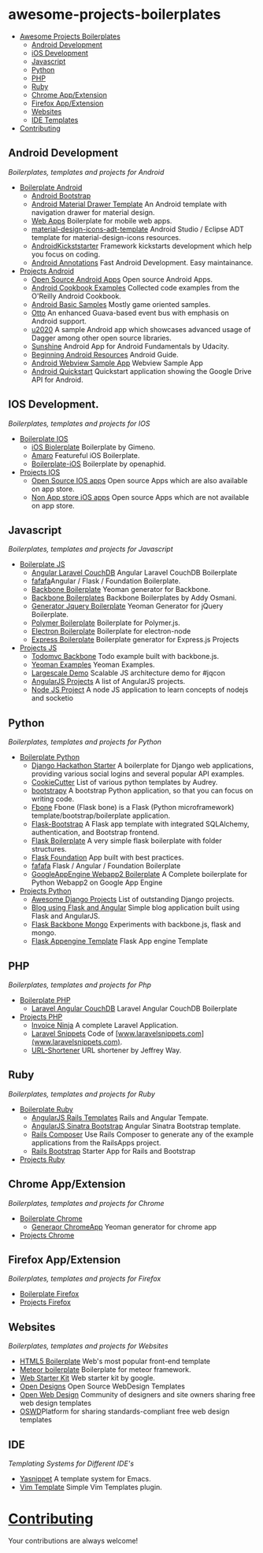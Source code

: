 # awesome-projects-boilerplates

- [Awesome Projects Boilerplates](#awesome-projects-boilerplates)
    - [Android Development](#android-development)
    - [iOS Development](#ios-development)
    - [Javascript](#javascript)
    - [Python](#python)
    - [PHP](#php)
    - [Ruby](#ruby)
    - [Chrome App/Extension](#chrome-app/Extension)
    - [Firefox App/Extension](#firefox-app/Extension)
    - [Websites](#websites) 
    - [IDE Templates](#ide-templates)
- [Contributing](#contributing)



## Android Development 

*Boilerplates, templates and projects for Android*
- [Boilerplate Android](#boilerplate-android)
    - [Android Bootstrap](https://github.com/AndroidBootstrap/android-bootstrap)
    - [Android Material Drawer Template](https://github.com/kanytu/android-material-drawer-template) An Android template with navigation drawer for material design.
    - [Web Apps](https://github.com/h5bp/mobile-boilerplate) Boilerplate for mobile web apps.
    - [material-design-icons-adt-template](https://github.com/intrications/material-design-icons-adt-template) Android Studio / Eclipse ADT template for material-design-icons resources.
    - [AndroidKickststarter](https://github.com/e-biz/androidkickstartr) Framework kickstarts development which help you focus on coding.
    - [Android Annotations](https://github.com/excilys/androidannotations) Fast Android Development. Easy maintainance.
- [Projects Android](#projects-android)
    - [Open Source Android Apps](https://github.com/pcqpcq/open-source-android-apps) Open source Android Apps. 
    - [Android Cookbook Examples](https://github.com/IanDarwin/Android-Cookbook-Examples) Collected code examples from the O'Reilly Android Cookbook.
    - [Android Basic Samples](https://github.com/playgameservices/android-basic-samples) Mostly game oriented samples. 
    - [Otto](https://github.com/square/otto) An enhanced Guava-based event bus with emphasis on Android support. 
    - [u2020](https://github.com/JakeWharton/u2020) A sample Android app which showcases advanced usage of Dagger among other open source libraries.
    - [Sunshine](https://github.com/udacity/Sunshine) Android App for Android Fundamentals by Udacity.
    - [Beginning Android Resources](https://github.com/codepath/android_guides/wiki/Beginning-Android-Resources)
Android Guide.
    - [Android Webview Sample App](https://github.com/tscolari/android-webview-sample-app) Webview Sample App
    - [Android Quickstart](https://github.com/googledrive/android-quickstart) Quickstart application showing the Google Drive API for Android.

## IOS Development.

*Boilerplates, templates and projects for IOS*
- [Boilerplate IOS](#boilerplate-ios)
    - [iOS Biolerplate](https://github.com/gimenete/iOS-boilerplate) Boilerplate by Gimeno.
    - [Amaro](https://github.com/crushlovely/Amaro) Featureful iOS Boilerplate.
    - [Boilerplate-iOS](https://github.com/openaphid/Boilerplate-iOS) Boilerplate by openaphid.
- [Projects IOS](#projects-ios)
    - [Open Source IOS apps](https://github.com/dkhamsing/open-source-ios-apps)  Open source Apps which are also available on app store.
    - [Non App store iOS apps](https://github.com/dkhamsing/open-source-ios-apps/blob/master/non-app-store-ios-apps.md) Open source Apps which are not available on app store.

## Javascript 

*Boilerplates, templates and projects for Javascript*
- [Boilerplate JS](#boilerplate-js)
    - [Angular Laravel CouchDB](https://github.com/melvin0008/laravel-angular) Angular Laravel CouchDB Boilerplate
    - [fafafa](https://github.com/fordaaronj/fafafa)Angular / Flask / Foundation Boilerplate.
    - [Backbone Boilerplate](https://github.com/backbone-boilerplate/generator-bbb) Yeoman generator for Backbone.
    - [Backbone Boilerplates](https://github.com/addyosmani/backbone-boilerplates) Backbone Boilerplates by Addy Osmani.
    - [Generator Jquery Boilerplate](https://github.com/jquery-boilerplate/generator-jquery-boilerplate) Yeoman Generator for jQuery Boilerplate.
    - [Polymer Boilerplate](https://github.com/addyosmani/polymer-boilerplate) Boilerplate for Polymer.js.
    - [Electron Boilerplate](https://github.com/sindresorhus/electron-boilerplate) Boilerplate for electron-node
    - [Express Boilerplate](https://github.com/expressjs/generator) Boilerplate generator for Express.js Projects
- [Projects JS](#projects-js)
    - [Todomvc Backbone](https://github.com/tastejs/todomvc-backbone-es6) Todo example built with backbone.js.
    - [Yeoman Examples](https://github.com/addyosmani/yeoman-examples) Yeoman Examples.
    - [Largescale Demo](https://github.com/addyosmani/largescale-demo) Scalable JS architecture demo for #jqcon
    - [AngularJS Projects](https://github.com/angular/angular.js/wiki/Projects-using-AngularJS) A list of AngularJS projects. 
    - [Node JS Project](https://github.com/melvin0008/Pictionary) A node JS application to learn concepts of nodejs and socketio


## Python 

*Boilerplates, templates and projects for Python*
- [Boilerplate Python](#boilerplate-python)
    - [Django Hackathon Starter](https://github.com/DrkSephy/django-hackathon-starter) A boilerplate for Django web applications, providing various social logins and several popular API examples.
    - [CookieCutter](https://github.com/audreyr/cookiecutter#python) List of various python templates by Audrey. 
    - [bootstrapy](https://github.com/kirang89/bootstrapy) A bootstrap Python application, so that you can focus on writing code.
    - [Fbone](https://github.com/imwilsonxu/fbone) Fbone (Flask bone) is a Flask (Python microframework) template/bootstrap/boilerplate application.
    - [Flask-Bootstrap](https://github.com/esbullington/flask-bootstrap) A Flask app template with integrated SQLAlchemy, authentication, and Bootstrap frontend.
    - [Flask Boilerplate](https://github.com/melvin0008/FlaskBoilerplate) A very simple flask boilerplate with folder structures.
    - [Flask Foundation](https://github.com/JackStouffer/Flask-Foundation) App built with best practices.
    - [fafafa](https://github.com/fordaaronj/fafafa) Flask / Angular / Foundation Boilerplate
    - [GoogleAppEngine Webapp2 Boilerplate](https://github.com/coto/gae-boilerplate) A Complete boilerplate for Python Webapp2 on Google App Engine
- [Projects Python](#projects-python)
    - [Awesome Django Projects](https://github.com/rosarior/awesome-django#projects) List of outstanding Django projects.
    - [Blog using Flask and Angular](https://github.com/basco-johnkevin/building-a-blog-using-flask-and-angularjs) Simple blog application built using Flask and AngularJS.
    - [Flask Backbone Mongo](https://github.com/jamescasbon/flask-backbone-mongo) Experiments with backbone.js, flask and mongo.
    - [Flask Appengine Template](https://github.com/kamalgill/flask-appengine-template) Flask App engine Template
    

## PHP 

*Boilerplates, templates and projects for Php*
- [Boilerplate PHP](#boilerplate-php)
    - [Laravel Angular CouchDB](https://github.com/melvin0008/laravel-angular) Laravel Angular CouchDB Boilerplate
- [Projects PHP](#projects-php)
    - [Invoice Ninja](https://github.com/hillelcoren/invoice-ninja) A complete Laravel Application. 
    - [Laravel Snippets](https://github.com/basco-johnkevin/laravelsnippets) Code of [www.laravelsnippets.com](www.laravelsnippets.com).
    - [URL-Shortener](https://github.com/laracasts/URL-Shortener) URL shortener by Jeffrey Way.

## Ruby 

*Boilerplates, templates and projects for Ruby*
- [Boilerplate Ruby](#boilerplate-ruby)
    - [AngularJS Rails Templates](https://github.com/pitr/angular-rails-templates) Rails and Angular Tempate.  
    - [AngularJS Sinatra Bootstrap](https://github.com/dannolan/angularjs-sinatra-bootstrap-template) Angular Sinatra Bootstrap template.
    - [Rails Composer](http://railsapps.github.io/rails-composer/) Use Rails Composer to generate any of the example applications from the RailsApps project.
    - [Rails Bootstrap](https://github.com/RailsApps/rails-bootstrap) Starter App for Rails and Bootstrap 
- [Projects Ruby](#projects-ruby)


##  Chrome App/Extension

*Boilerplates, templates and projects for Chrome*
- [Boilerplate Chrome](#boilerplate-chrome)
    - [Generaor ChromeApp](https://github.com/yeoman/generator-chromeapp) Yeoman generator for chrome app   
- [Projects Chrome](#projects-chrome)

##  Firefox App/Extension

*Boilerplates, templates and projects for Firefox*
- [Boilerplate Firefox](#boilerplate-firefox)
- [Projects Firefox](#projects-firefox)


## Websites 

*Boilerplates, templates and projects for Websites*
- [HTML5 Boilerplate](https://html5boilerplate.com/) Web's most popular front-end template
- [Meteor boilerplate](https://github.com/Differential/meteor-boilerplate) Boilerplate for meteor framework.
- [Web Starter Kit](https://github.com/google/web-starter-kit) Web starter kit by google.
- [Open Designs](http://www.opendesigns.org/) Open Source WebDesign Templates
- [Open Web Design](http://www.openwebdesign.org/) Community of designers and site owners sharing free web design templates
- [OSWD](http://www.oswd.org/)Platform for sharing standards-compliant free web design templates

##  IDE

*Templating Systems for Different IDE's*

- [Yasnippet](https://github.com/capitaomorte/yasnippet) A template system for Emacs.
- [Vim Template](https://github.com/aperezdc/vim-template) Simple Vim Templates plugin.


# [Contributing](https://github.com/melvin0008/awesome-projects-boilerplates/blob/master/CONTRIBUTIONS.MD)

Your contributions are always welcome!
